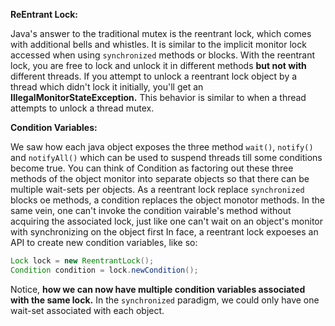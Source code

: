 **ReEntrant Lock:**

Java's answer to the traditional mutex is the reentrant lock, which comes with additional bells and whistles. It is similar to the implicit monitor lock accessed when using `synchronized` methods or blocks. With the reentrant lock, you are free to lock and unlock it in different methods **but not with** different threads. If you attempt to unlock a reentrant lock object by a thread which didn't lock it initially, you'll get an **IllegalMonitorStateException.** This behavior is similar to when a thread attempts to unlock a thread mutex.

**Condition Variables:**

We saw how each java object exposes the three method `wait()`, `notify()` and `notifyAll()` which can be used to suspend threads till some conditions become true. You can think of Condition as factoring out these three methods of the object monitor into separate objects so that there can be multiple wait-sets per objects. As a reentrant lock replace `synchronized` blocks oe methods, a condition replaces the object monotor methods. In the same vein, one can't invoke the condition vairable's method without acquiring the associated lock, just like one can't wait on an object's monitor with synchronizing on the object first In face, a reentrant lock expoeses an API to create new condition variables, like so:

```java
Lock lock = new ReentrantLock();
Condition condition = lock.newCondition();
```

Notice, **how we can now have multiple condition variables associated with the same lock.** In the `synchronized` paradigm, we could only have one wait-set associated with each object.

